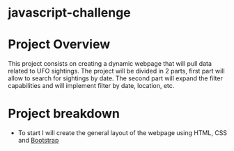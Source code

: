 # javascript-challenge

# Project Overview

This project consists on creating a dynamic webpage that will pull data related to UFO sightings. The project will be divided in 2 parts, first part will allow to search for sightings by date. The second part will expand the filter capabilities and will implement filter by date, location, etc.

# Project breakdown

- To start I will create the general layout of the webpage using HTML, CSS and [Bootstrap](https://getbootstrap.com/)